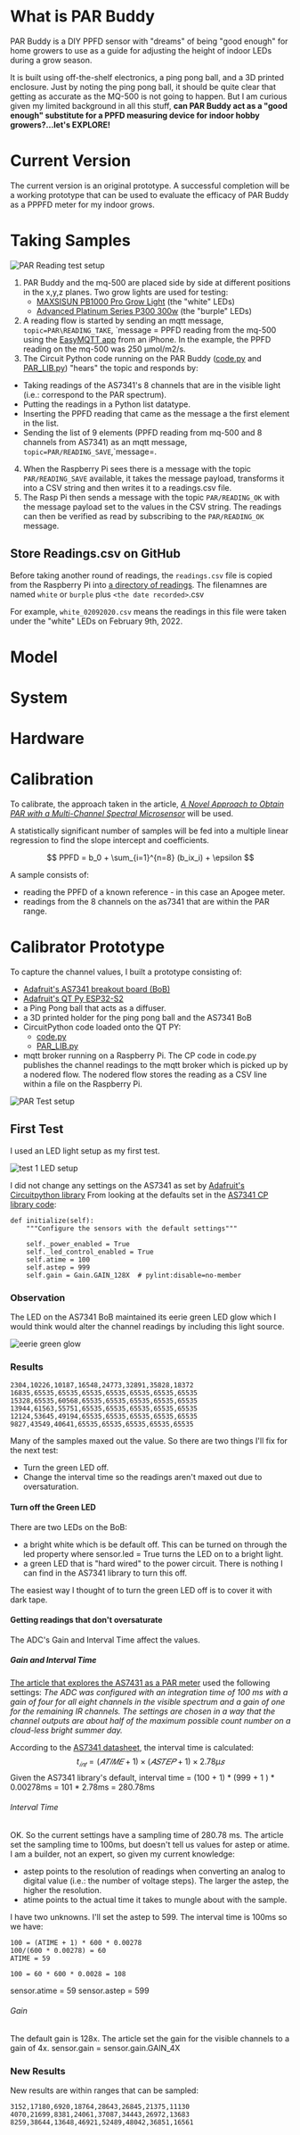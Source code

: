 # What is PAR Buddy
PAR Buddy is a DIY PPFD sensor with "dreams" of being "good enough" for home growers to use as a guide for adjusting the height of indoor LEDs during a grow season.


It is built using off-the-shelf electronics, a ping pong ball, and a 3D printed enclosure.  Just by noting the ping pong ball, it should be quite clear that getting as accurate as the MQ-500 is not going to happen.  But I am curious given my limited background in all this stuff, __can PAR Buddy act as a "good enough" substitute for a PPFD measuring device for indoor hobby growers?...let's EXPLORE!__
# Current Version
The current version is an original prototype.  A successful completion will be a working prototype that can be used to evaluate the efficacy of PAR Buddy as a PPPFD meter for my indoor grows.
# Taking Samples
![PAR Reading test setup](https://docs.google.com/drawings/d/e/2PACX-1vT2_8f2wmohBskiDfQnLURVa0tcdJS2g_z64sPiCDXP1SivaWtmZ2_UgdJfDX8K_u-AdrUW4baJTv5w/pub?w=720&h=450)

1. PAR Buddy and the mq-500 are placed side by side at different positions in the x,y,z planes.  Two grow lights are used for testing:
    - [MAXSISUN PB1000 Pro Grow Light](https://amzn.to/3uKqPy5) (the "white" LEDs)
    - [Advanced Platinum Series P300 300w](https://amzn.to/3sBnTRR) (the "burple" LEDs)
2. A reading flow is started by sending an mqtt message, `topic=PAR\READING_TAKE`, `message = PPFD reading from the mq-500 using the [EasyMQTT app](https://www.easymqtt.app/) from an iPhone.  In the example, the PPFD reading on the mq-500 was 250 μmol/m2/s.
3. The Circuit Python code running on the PAR Buddy ([code.py](../CP_code/code.py) and [PAR_LIB.py](../CP_code/PAR_LIB.py))  "hears" the topic and responds by:
- Taking readings of the AS7341's 8 channels that are in the visible light (i.e.: correspond to the PAR spectrum).
- Putting the readings in a Python list datatype.
- Inserting the PPFD reading that came as the message a the first element in the list.
- Sending the list of 9 elements (PPFD reading from mq-500 and 8 channels from AS7341) as an mqtt message, `topic=PAR/READING_SAVE`,`message=<readings list as a JSON string>.
4. When the Raspberry Pi sees there is a message with the topic `PAR/READING_SAVE` available, it takes the message payload, transforms it into a CSV string and then writes it to a readings.csv file.  
5. The Rasp Pi then sends a message with the topic `PAR/READING_OK` with the message payload set to the values in the CSV string. The readings can then be verified as read by subscribing to the `PAR/READING_OK` message.
## Store Readings.csv on GitHub
Before taking another round of readings, the `readings.csv` file is copied from the Raspberry Pi into [a directory of readings](https://github.com/solarslurpi/GrowBuddy/tree/main/data).  The filenamnes are named `white` or `burple` plus `<the date recorded>`.csv

For example, `white_02092020.csv` means the readings in this file were taken under the "white" LEDs on February 9th, 2022.
# Model




# System

# Hardware

# Calibration
To calibrate, the approach taken in the article, [_A Novel Approach to Obtain PAR with a Multi-Channel Spectral Microsensor_](https://pubmed.ncbi.nlm.nih.gov/34068029/) will be used.

A statistically significant number of samples will be fed into a multiple linear regression to find the slope intercept and coefficients.

$$ PPFD = b_0 + \sum_{i=1}^{n=8} (b_ix_i) + \epsilon $$

A sample consists of:
- reading the PPFD of a known reference - in this case an Apogee meter.
- readings from the 8 channels on the as7341 that are within the PAR range.



# Calibrator Prototype
To capture the channel values, I built a prototype consisting of:
- [Adafruit's AS7341 breakout board (BoB)](https://www.adafruit.com/product/4698)
- [Adafruit's QT Py ESP32-S2](https://www.adafruit.com/product/5325)
- a Ping Pong ball that acts as a diffuser.
- a 3D printed holder for the ping pong ball and the AS7341 BoB
- CircuitPython code loaded onto the QT PY:
    - [code.py](../CP_code/code.py)
    - [PAR_LIB.py](../CP_code/PAR_LIB.py)
- mqtt broker running on a Raspberry Pi.  The CP code in code.py publishes the channel readings to the mqtt broker which is picked up by a nodered flow.  The nodered flow stores the reading as a CSV line within a file on the Raspberry Pi.

![PAR Test setup](../images/PAR_proto_setup.jpeg)
## First Test
I used an LED light setup as my first test.

![test 1 LED setup](../images/LED_setup_test1.jpeg)

I did not change any settings on the AS7341 as set by [Adafruit's Circuitpython library](https://github.com/adafruit/Adafruit_CircuitPython_AS7341)
From looking at the defaults set in the [AS7341 CP library code](https://github.com/adafruit/Adafruit_CircuitPython_AS7341/blob/main/adafruit_as7341.py):
```
def initialize(self):
    """Configure the sensors with the default settings"""

    self._power_enabled = True
    self._led_control_enabled = True
    self.atime = 100
    self.astep = 999
    self.gain = Gain.GAIN_128X  # pylint:disable=no-member
```
### Observation
The LED on the AS7341 BoB maintained its eerie green LED glow which I would think would alter the channel readings by including this light source.

![eerie green glow](../images/as7341_green_glow.jpeg)
### Results
```
2304,10226,10187,16548,24773,32891,35828,18372
16835,65535,65535,65535,65535,65535,65535,65535
15328,65535,60568,65535,65535,65535,65535,65535
13944,61563,55751,65535,65535,65535,65535,65535
12124,53645,49194,65535,65535,65535,65535,65535
9827,43549,40641,65535,65535,65535,65535,65535
```
Many of the samples maxed out the value.  So there are two things I'll fix for the next test:
- Turn the green LED off.
- Change the interval time so the readings aren't maxed out due to oversaturation.

#### Turn off the Green LED
There are two LEDs on the BoB:
- a bright white which is be default off.  This can be turned on through the led property where sensor.led = True turns the LED on to a bright light.
- a green LED that is "hard wired" to the power circuit.  There is nothing I can find in the AS7341 library to turn this off.

The easiest way I thought of to turn the green LED off is to cover it with dark tape.
#### Getting readings that don't oversaturate
The ADC's Gain and Interval Time affect the values.
##### Gain and Interval Time
[The article that explores the AS7431 as a PAR meter](https://www.ncbi.nlm.nih.gov/pmc/articles/PMC8152513/) used the following settings:
_The ADC was configured with an integration time of 100 ms with a gain of four for all eight channels in the visible spectrum and a gain of one for the remaining IR channels. The settings are chosen in a way that the channel outputs are about half of the maximum possible count number on a cloud-less bright summer day._

According to the [AS7341 datasheet](https://ams.com/en/as7341), the interval time is calculated:
$$ t_{𝑖𝑛𝑡} = (𝐴𝑇𝐼𝑀𝐸 + 1) × (𝐴𝑆𝑇𝐸𝑃 + 1) × 2.78µ𝑠
$$
Given the AS7341 library's default,
interval time = (100 + 1) * (999 + 1 ) * 0.00278ms
= 101 * 2.78ms
= 280.78ms

###### Interval Time
OK.  So the current settings have a sampling time of 280.78 ms.  The article set the sampling time to 100ms, but doesn't tell us values for astep or atime.  I am a builder, not an expert, so given my current knowledge:
- astep points to the resolution of readings when converting an analog to digital value (i.e.: the number of voltage steps).  The larger the astep, the higher the resolution.  
- atime points to the actual time it takes to mungle about with the sample.

I have two unknowns.  I'll set the astep to 599.  The interval time is 100ms so we have:
```
100 = (ATIME + 1) * 600 * 0.00278
100/(600 * 0.00278) = 60
ATIME = 59

100 = 60 * 600 * 0.0028 = 108
```
sensor.atime = 59 sensor.astep = 599
###### Gain
The default gain is 128x.  The article set the gain for the visible channels to a gain of 4x.
sensor.gain = sensor.gain.GAIN_4X
### New Results
New results are within ranges that can be sampled:
```
3152,17180,6920,18764,28643,26845,21375,11130
4070,21699,8381,24061,37087,34443,26972,13683
8259,38644,13648,46921,52489,48042,36851,16561
```
